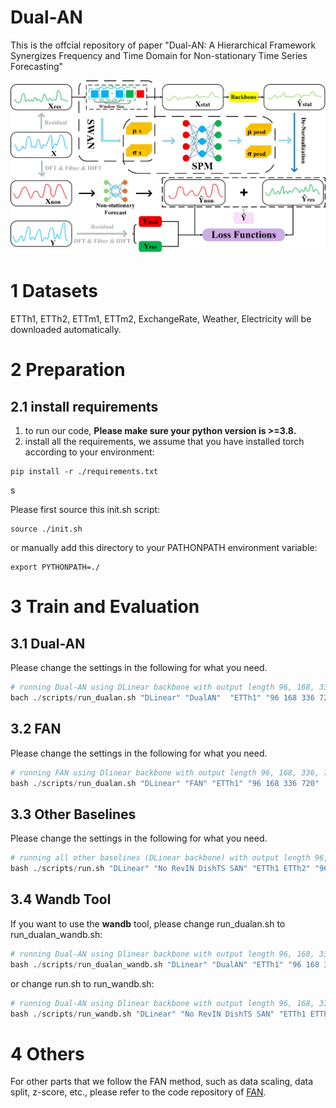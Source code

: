 # Dual-AN
This is the offcial repository of paper "Dual-AN: A Hierarchical Framework Synergizes Frequency and Time Domain for Non-stationary Time Series Forecasting"


![image](https://github.com/XinhuaMiao/Dual-AN/blob/main/fig/Overview%20of%20Dual-AN.png)

# 1 Datasets

ETTh1, ETTh2, ETTm1, ETTm2, ExchangeRate, Weather, Electricity will be downloaded automatically.

# 2 Preparation

## 2.1 install requirements

1. to run our code, **Please make sure your python version is >=3.8.**
2. install all the requirements, we assume that you have installed torch according to your environment:
```
pip install -r ./requirements.txt
```
s

Please first source this init.sh script:

```
source ./init.sh 
```

or manually add this directory to your PATHONPATH environment variable:

```
export PYTHONPATH=./
```

# 3 Train and Evaluation

## 3.1 Dual-AN


Please change the settings in the following for what you need.
```python
# running Dual-AN using DLinear backbone with output length 96, 168, 336, 720 on dataset ETTh1 with input window 96, and hyperparameter k = 4
bach ./scripts/run_dualan.sh "DLinear" "DualAN"  "ETTh1" "96 168 336 720"  "cuda:0" 96  "{freq_topk:4}"
```

## 3.2 FAN

Please change the settings in the following for what you need.
```python
# running FAN using Dlinear backbone with output length 96, 168, 336, 720 on dataset ETTh1 with input window 96, and hyperparameter k = 4
bash ./scripts/run_dualan.sh "DLinear" "FAN" "ETTh1" "96 168 336 720"  "cuda:0" 96  "{freq_topk:4}"
```

## 3.3 Other Baselines
Please change the settings in the following for what you need.
```python
# running all other baselines (DLinear backbone) with output length 96, 168, 336, 720 on dataset ETTh1 ETTh2 with input window 96
bash ./scripts/run.sh "DLinear" "No RevIN DishTS SAN" "ETTh1 ETTh2" "96 168 336 720"  "cuda:0" 96
```

## 3.4 Wandb Tool
If you want to use the **wandb** tool, please change run_dualan.sh to run_dualan_wandb.sh:

```python
# running Dual-AN using Dlinear backbone with output length 96, 168, 336, 720 on dataset ETTh1 with input window 96, and hyperparameter k = 4
bash ./scripts/run_dualan_wandb.sh "DLinear" "DualAN" "ETTh1" "96 168 336 720"  "cuda:0" 96  "{freq_topk:4}"
```

or change run.sh to run_wandb.sh:

```python
# running Dual-AN using Dlinear backbone with output length 96, 168, 336, 720 on dataset ETTh1 ETTh2 with input window 96, and hyperparameter k = 4
bash ./scripts/run_wandb.sh "DLinear" "No RevIN DishTS SAN" "ETTh1 ETTh2" "96 168 336 720"  "cuda:0" 96
```

# 4 Others
For other parts that we follow the FAN method, such as data scaling, data split, z-score, etc., please refer to the code repository of [FAN](https://github.com/wayne155/FAN).
